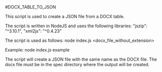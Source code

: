 #DOCX_TABLE_TO_JSON

This script is used to create a JSON file from a DOCX table.

The script is written in NodeJS and uses the following libraries:
    "jszip": "^3.10.1",
    "xml2js": "^0.4.23"

The script is used as follows:
    node index.js <docx_file_without_extension>

Example:
    node index.js example

The script will create a JSON file with the same name as the DOCX file.
The docx file must be in the spec directory where the output will be created.